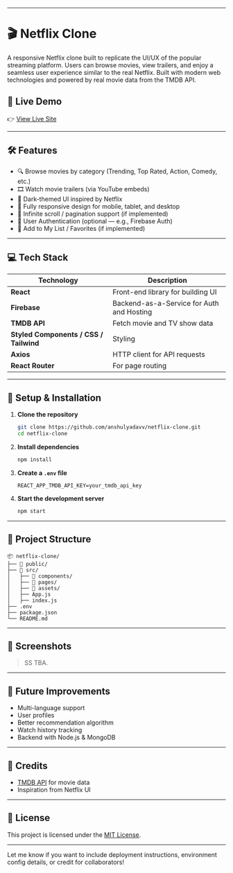 
---

# 🎬 Netflix Clone

A responsive Netflix clone built to replicate the UI/UX of the popular streaming platform. Users can browse movies, view trailers, and enjoy a seamless user experience similar to the real Netflix. Built with modern web technologies and powered by real movie data from the TMDB API.

## 🔗 Live Demo

👉 [View Live Site](https://)

---

## 🛠️ Features

- 🔍 Browse movies by category (Trending, Top Rated, Action, Comedy, etc.)
- 🎞️ Watch movie trailers (via YouTube embeds)
- 🌙 Dark-themed UI inspired by Netflix
- 📱 Fully responsive design for mobile, tablet, and desktop
- 🔁 Infinite scroll / pagination support (if implemented)
- 🔐 User Authentication (optional — e.g., Firebase Auth)
- 💾 Add to My List / Favorites (if implemented)

---

## 💻 Tech Stack

| Technology | Description |
|------------|-------------|
| **React** | Front-end library for building UI |
| **Firebase** | Backend-as-a-Service for Auth and Hosting |
| **TMDB API** | Fetch movie and TV show data |
| **Styled Components / CSS / Tailwind** | Styling |
| **Axios** | HTTP client for API requests |
| **React Router** | For page routing |

---

## 🔧 Setup & Installation

1. **Clone the repository**
   ```bash
   git clone https://github.com/anshulyadavv/netflix-clone.git
   cd netflix-clone
   ```

2. **Install dependencies**
   ```bash
   npm install
   ```

3. **Create a `.env` file**
   ```
   REACT_APP_TMDB_API_KEY=your_tmdb_api_key
   ```

4. **Start the development server**
   ```bash
   npm start
   ```

---

## 📁 Project Structure

```
📦 netflix-clone/
├── 📁 public/
├── 📁 src/
│   ├── 📁 components/
│   ├── 📁 pages/
│   ├── 📁 assets/
│   ├── App.js
│   ├── index.js
├── .env
├── package.json
└── README.md
```

---

## 📸 Screenshots

> SS TBA.

---

## 🚀 Future Improvements

- Multi-language support
- User profiles
- Better recommendation algorithm
- Watch history tracking
- Backend with Node.js & MongoDB

---

## 🙌 Credits

- [TMDB API](https://www.themoviedb.org/documentation/api) for movie data
- Inspiration from Netflix UI

---

## 📄 License

This project is licensed under the [MIT License](LICENSE).

---

Let me know if you want to include deployment instructions, environment config details, or credit for collaborators!
